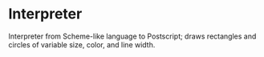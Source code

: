 Interpreter
===========

Interpreter from Scheme-like language to Postscript; draws rectangles and circles of variable size, color, and line width.
